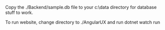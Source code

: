 Copy the ./Backend/sample.db file to your c:\data directory for database stuff to work.

To run website, change directory to ./AngularUX and run dotnet watch run